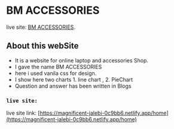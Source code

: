 # BM ACCESSORIES

live site: [BM ACCESSORIES](https://magnificent-jalebi-0c9bb6.netlify.app/home).

## About this webSite

- It is a website for online laptop and accessories Shop.
- I gave the name BM ACCESSORIES
- here i used vanila css for design.
- I show here two charts 1. line chart , 2. PieChart
- Question and answer has been written in Blogs 



### `live site:` 

live site link: [https://magnificent-jalebi-0c9bb6.netlify.app/home](https://magnificent-jalebi-0c9bb6.netlify.app/home)
